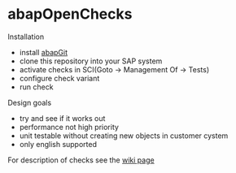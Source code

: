 abapOpenChecks
==============

Installation
- install [abapGit](https://github.com/larshp/abapGit)
- clone this repository into your SAP system
- activate checks in SCI(Goto -> Management Of -> Tests)
- configure check variant
- run check

Design goals
- try and see if it works out
- performance not high priority
- unit testable without creating new objects in customer cystem
- only english supported

For description of checks see the [wiki page](https://github.com/larshp/abapOpenChecks/wiki)
